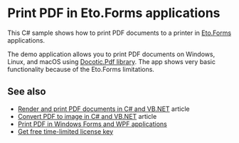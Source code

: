 # Print PDF in Eto.Forms applications
This C# sample shows how to print PDF documents to a printer in [Eto.Forms](https://github.com/picoe/Eto) applications.

The demo application allows you to print PDF documents on Windows, Linux, and macOS using [Docotic.Pdf library](https://bitmiracle.com/pdf-library/). The app shows very basic functionality because of the Eto.Forms limitations.

## See also
* [Render and print PDF documents in C# and VB.NET](https://bitmiracle.com/pdf-library/draw-print-pdf.aspx) article
* [Convert PDF to image in C# and VB.NET](https://bitmiracle.com/pdf-library/convert-pdf-to-image.aspx) article
* [Print PDF in Windows Forms and WPF applications](/Samples/Draw%20and%20print%20PDF/PrintPdf)
* [Get free time-limited license key](https://bitmiracle.com/pdf-library/download-pdf-library.aspx)